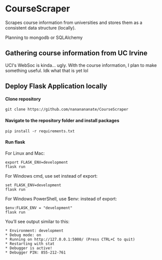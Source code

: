 # CourseScraper
Scrapes course information from universities and stores them as a consistent data structure (locally).

Planning to mongodb or SQLAlchemy

## Gathering course information from UC Irvine
UCI's WebSoc is kinda... ugly. With the course information, I plan to make something useful. Idk what that is yet lol


## Deploy Flask Application locally
#### Clone repository
`git clone https://github.com/nananananate/CourseScraper`

#### Navigate to the repository folder and install packages
`pip install -r requirements.txt`

#### Run flask
For Linux and Mac:

```export FLASK_APP=coursecake/flaskapp
export FLASK_ENV=development
flask run
```

For Windows cmd, use set instead of export:

```set FLASK_APP=coursecake/flaskapp
set FLASK_ENV=development
flask run
```

For Windows PowerShell, use $env: instead of export:

```$env:FLASK_APP = "coursecake/flaskapp"
$env:FLASK_ENV = "development"
flask run
```

You’ll see output similar to this:

```* Serving Flask app "coursecake/flaskapp"
* Environment: development
* Debug mode: on
* Running on http://127.0.0.1:5000/ (Press CTRL+C to quit)
* Restarting with stat
* Debugger is active!
* Debugger PIN: 855-212-761
```
